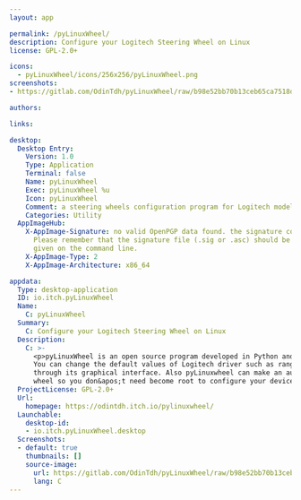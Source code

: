 ```yaml
---
layout: app

permalink: /pyLinuxWheel/
description: Configure your Logitech Steering Wheel on Linux
license: GPL-2.0+

icons:
  - pyLinuxWheel/icons/256x256/pyLinuxWheel.png
screenshots:
- https://gitlab.com/OdinTdh/pyLinuxWheel/raw/b98e52bb70b13ceb65ca7518d188e0b963eb2afd/data/img/banner.png

authors:

links:

desktop:
  Desktop Entry:
    Version: 1.0
    Type: Application
    Terminal: false
    Name: pyLinuxWheel
    Exec: pyLinuxWheel %u
    Icon: pyLinuxWheel
    Comment: a steering wheels configuration program for Logitech models
    Categories: Utility
  AppImageHub:
    X-AppImage-Signature: no valid OpenPGP data found. the signature could not be verified.
      Please remember that the signature file (.sig or .asc) should be the first file
      given on the command line.
    X-AppImage-Type: 2
    X-AppImage-Architecture: x86_64

appdata:
  Type: desktop-application
  ID: io.itch.pyLinuxWheel
  Name:
    C: pyLinuxWheel
  Summary:
    C: Configure your Logitech Steering Wheel on Linux
  Description:
    C: >-
      <p>pyLinuxWheel is an open source program developed in Python and Gtk3 to configure Logitech steering wheels on Linux.
      You can change the default values of Logitech driver such as range, combine pedals, alternate modes with pyLinuxWheel
      through its graphical interface. Also pyLinuxwheel can make an automatic installation of the udev rules for your steering
      wheel so you don&apos;t need become root to configure your device.</p>
  ProjectLicense: GPL-2.0+
  Url:
    homepage: https://odintdh.itch.io/pylinuxwheel/
  Launchable:
    desktop-id:
    - io.itch.pyLinuxWheel.desktop
  Screenshots:
  - default: true
    thumbnails: []
    source-image:
      url: https://gitlab.com/OdinTdh/pyLinuxWheel/raw/b98e52bb70b13ceb65ca7518d188e0b963eb2afd/data/img/banner.png
      lang: C
---
```

